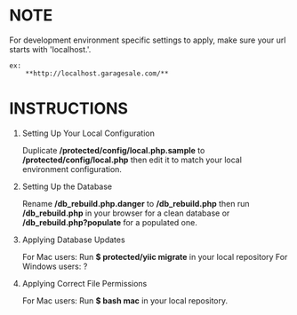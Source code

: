 # NOTE

For development environment specific settings to apply,
make sure your url starts with 'localhost.'.

	ex:
		**http://localhost.garagesale.com/**


# INSTRUCTIONS

1. Setting Up Your Local Configuration

	Duplicate **/protected/config/local.php.sample** to **/protected/config/local.php**
	then edit it to match your local environment configuration.

2. Setting Up the Database

	Rename **/db_rebuild.php.danger** to **/db_rebuild.php**
	then run **/db_rebuild.php** in your browser for a clean database
	or **/db_rebuild.php?populate** for a populated one.

3. Applying Database Updates

	For Mac users:
	Run **$ protected/yiic migrate** in your local repository
  	For Windows users:
  	?

4. Applying Correct File Permissions

	For Mac users:
	Run **$ bash mac** in your local repository.